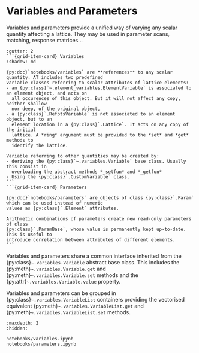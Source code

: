 # Variables and Parameters
Variables and parameters provide a unified way of varying any scalar quantity affecting
a lattice. They may be used in parameter scans, matching, response matrices…

````{grid} 1 1 1 1
:gutter: 2
```{grid-item-card} Variables
:shadow: md

{py:doc}`notebooks/variables` are **references** to any scalar quantity. AT includes two predefined
variable classes referring to scalar attributes of lattice elements:
- an {py:class}`~.element_variables.ElementVariable` is associated to an element object, and acts on
  all occurences of this object. But it will not affect any copy, neither shallow
  nor deep, of the original object,
- a {py:class}`.RefptsVariable` is not associated to an element object, but to an
  element location in a {py:class}`.Lattice`. It acts on any copy of the initial
  lattice. A *ring* argument must be provided to the *set* and *get* methods to
  identify the lattice.

Variable referring to other quantities may be created by:
- deriving the {py:class}`~.variables.Variable` base class. Usually this consist in
  overloading the abstract methods *_setfun* and *_getfun*
- Using the {py:class}`.CustomVariable` class.
```
```{grid-item-card} Parameters

{py:doc}`notebooks/parameters` are objects of class {py:class}`.Param` which can be used instead of numeric
values as {py:class}`.Element` attributes.

Arithmetic combinations of parameters create new read-only parameters of class
{py:class}`.ParamBase`, whose value is permanently kept up-to-date. This is useful to
introduce correlation between attributes of different elements.
```
````

Variables and parameters share a common interface inherited from the
{py:class}`~.variables.Variable` abstract base class. This includes the
{py:meth}`~.variables.Variable.get` and {py:meth}`~.variables.Variable.set` methods
and the {py:attr}`~.variables.Variable.value` property.

Variables and parameters can be grouped in {py:class}`~.variables.VariableList`
containers providing the vectorised equivalent {py:meth}`~.variables.VariableList.get`
and {py:meth}`~.variables.VariableList.set` methods.

```{toctree}
:maxdepth: 2
:hidden:

notebooks/variables.ipynb
notebooks/parameters.ipynb
```